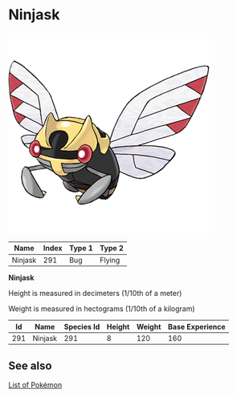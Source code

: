 # Ninjask


![Ninjask](images/291.png)

| **Name** | **Index** | **Type 1** | **Type 2** |
|----|----|----|----|
| Ninjask | 291 | Bug | Flying  |

**Ninjask** 


Height is measured in decimeters (1/10th of a meter)

Weight is measured in hectograms (1/10th of a kilogram)

| **Id** | **Name** | **Species Id** | **Height** | **Weight** | **Base Experience** |
|--------|----------|----------------|------------|------------|---------------------|
| 291 | Ninjask | 291 | 8 | 120 | 160 |


## See also

[List of Pokémon](../pokemon.md)
